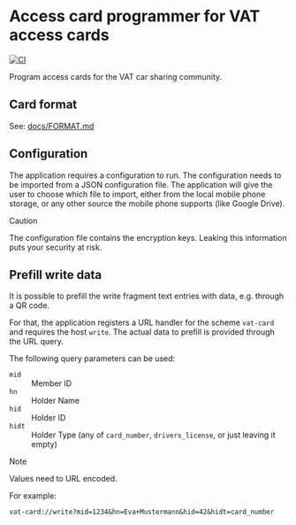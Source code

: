 # Access card programmer for VAT access cards

[![CI](https://github.com/ctron/vat-android-card-programmer/actions/workflows/ci.yaml/badge.svg)](https://github.com/ctron/vat-android-card-programmer/actions/workflows/ci.yaml)

Program access cards for the VAT car sharing community.

## Card format

See: [docs/FORMAT.md](docs/FORMAT.md)

## Configuration

The application requires a configuration to run. The configuration needs to be imported from a
JSON configuration file. The application will give the user to choose which file to import, either
from the local mobile phone storage, or any other source the mobile phone supports
(like Google Drive).

> [!CAUTION]
> The configuration file contains the encryption keys. Leaking this information puts your security
> at risk.

## Prefill write data

It is possible to prefill the write fragment text entries with data, e.g. through a QR code.

For that, the application registers a URL handler for the scheme `vat-card` and requires the host
`write`. The actual data to prefill is provided through the URL query.

The following query parameters can be used:

<dl>
<dt><code>mid</code><dt><dd>Member ID</dd>
<dt><code>hn</code><dt><dd>Holder Name</dd>
<dt><code>hid</code><dt><dd>Holder ID</dd>
<dt><code>hidt</code><dt><dd>Holder Type (any of <code>card_number</code>, <code>drivers_license</code>, or just leaving it empty)</dd>
</dl>

> [!NOTE]
> Values need to URL encoded.

For example:

```
vat-card://write?mid=1234&hn=Eva+Mustermann&hid=42&hidt=card_number
```